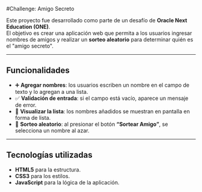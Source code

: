 #Challenge: Amigo Secreto  

Este proyecto fue desarrollado como parte de un desafío de **Oracle Next Education (ONE)**.  
El objetivo es crear una aplicación web que permita a los usuarios ingresar nombres de amigos y realizar un **sorteo aleatorio** para determinar quién es el "amigo secreto".  

---

##  Funcionalidades
- ➕ **Agregar nombres**: los usuarios escriben un nombre en el campo de texto y lo agregan a una lista.  
- ✅ **Validación de entrada**: si el campo está vacío, aparece un mensaje de error.  
- 👀 **Visualizar la lista**: los nombres añadidos se muestran en pantalla en forma de lista.  
- 🎲 **Sorteo aleatorio**: al presionar el botón **“Sortear Amigo”**, se selecciona un nombre al azar.  

---

##  Tecnologías utilizadas
- **HTML5** para la estructura.  
- **CSS3** para los estilos.  
- **JavaScript** para la lógica de la aplicación.  
